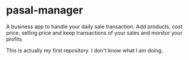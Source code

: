 # pasal-manager

A business app to handle your daily sale transaction. Add products, cost price, selling price and keep transactions of your sales and monitor your profits

This is actually my first repository. I don't know what I am doing.
